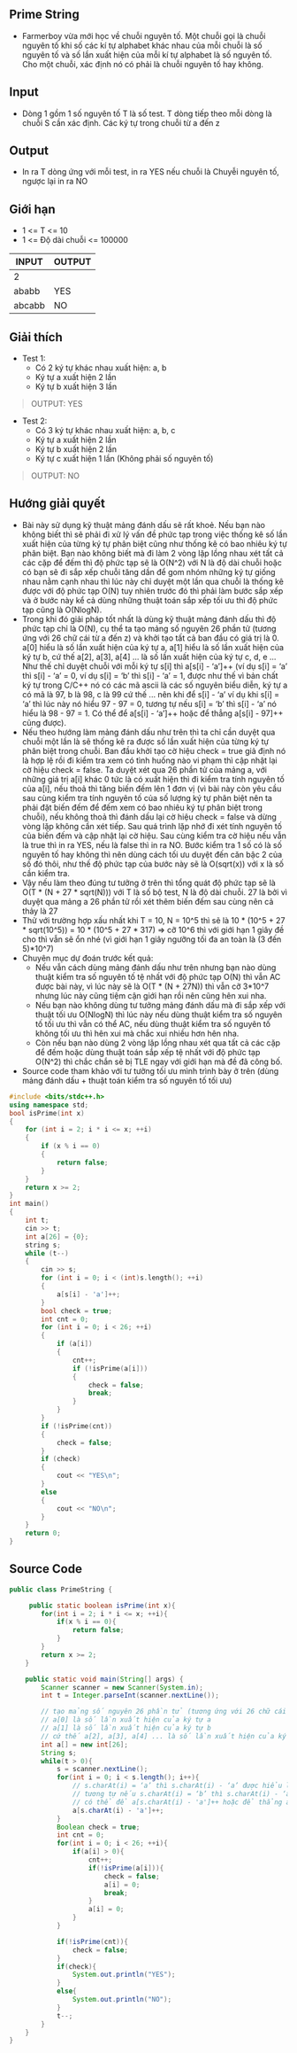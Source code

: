 ## Prime String
- Farmerboy vừa mới học về chuỗi nguyên tố. Một chuỗi gọi là chuỗi nguyên tố khi số các kí tự alphabet khác nhau của mỗi chuỗi là số nguyên tố và số lần xuất hiện của mỗi kí tự alphabet là số nguyên tố. Cho một chuỗi, xác định nó có phải là chuỗi nguyên tố hay không.

## Input
- Dòng 1 gồm 1 số nguyên tố T là số test. T dòng tiếp theo mỗi dòng là chuỗi S cần xác định. Các ký tự trong chuỗi từ a đến z

## Output
- In ra T dòng ứng với mỗi test, in ra YES nếu chuỗi là Chuyễi nguyên tố, ngược lại in ra NO

## Giới hạn
- 1 <= T <= 10
- 1 <= Độ dài chuỗi <= 100000

| INPUT  | OUTPUT |
| ------ | ------ |
| 2      |        |
| ababb  | YES    |
| abcabb | NO     |

## Giải thích
- Test 1: 
  - Có 2 ký tự khác nhau xuất hiện: a, b
  - Ký tự a xuất hiện 2 lần
  - Ký tự b xuất hiện 3 lần
> OUTPUT: YES
- Test 2:
  - Có 3 ký tự khác nhau xuất hiện: a, b, c
  - Ký tự a xuất hiện 2 lần
  - Ký tự b xuất hiện 2 lần
  - Ký tự c xuất hiện 1 lần (Không phải số nguyên tố)
> OUTPUT: NO

## Hướng giải quyết
- Bài này sử dụng kỹ thuật mảng đánh dấu sẽ rất khoẻ. Nếu bạn nào không biết thì sẽ phải đi xử lý vấn đề phức tạp trong việc thống kê số lần xuất hiện của từng ký tự phân biệt cũng như thống kê có bao nhiêu ký tự phân biệt. Bạn nào không biết mà đi làm 2 vòng lặp lồng nhau xét tất cả các cặp để đếm thì độ phức tạp sẽ là O(N^2) với N là độ dài chuỗi hoặc có bạn sẽ đi sắp xếp chuỗi tăng dần để gom nhóm những ký tự giống nhau nằm cạnh nhau thì lúc này chỉ duyệt một lần qua chuỗi là thống kê được với độ phức tạp O(N) tuy nhiên trước đó thì phải làm bước sắp xếp và ở bước này kể cả dùng những thuật toán sắp xếp tối ưu thì độ phức tạp cũng là O(NlogN). 
- Trong khi đó giải pháp tốt nhất là dùng kỹ thuật mảng đánh dấu thì độ phức tạp chỉ là O(N), cụ thể ta tạo mảng số nguyên 26 phần tử (tương ứng với 26 chữ cái từ a đến z) và khởi tạo tất cả ban đầu có giá trị là 0. a[0] hiểu là số lần xuất hiện của ký tự a, a[1] hiểu là số lần xuất hiện của ký tự b, cứ thế a[2], a[3], a[4] ... là số lần xuất hiện của ký tự c, d, e ... Như thế chỉ duyệt chuỗi với mỗi ký tự s[i] thì a[s[i] - ‘a’]++ (ví dụ s[i] = ‘a’ thì s[i] - ‘a’ = 0, ví dụ s[i] = ‘b’ thì s[i] - ‘a’ = 1, được như thế vì bản chất ký tự trong C/C++ nó có các mã ascii là các số nguyên biểu diễn, ký tự a có mã là 97, b là 98, c là 99 cứ thế ... nên khi để s[i] - ‘a’ ví dụ khi s[i] = ‘a’ thì lúc này nó hiểu 97 - 97 = 0, tương tự nếu s[i] = ‘b’ thì s[i] - ‘a’ nó hiểu là 98 - 97 = 1. Có thể để a[s[i] - ‘a’]++ hoặc để thẳng a[s[i] - 97]++ cũng được).
- Nếu theo hướng làm mảng đánh dấu như trên thì ta chỉ cần duyệt qua chuỗi một lần là sẽ thống kê ra được số lần xuất hiện của từng ký tự phân biệt trong chuỗi. Ban đầu khởi tạo cờ hiệu check = true giả định nó là hợp lệ rồi đi kiểm tra xem có tình huống nào vi phạm thì cập nhật lại cờ hiệu check = false. Ta duyệt xét qua 26 phần tử của mảng a, với những giá trị a[i] khác 0 tức là có xuất hiện thì đi kiểm tra tính nguyên tố của a[i], nếu thoả thì tăng biến đếm lên 1 đơn vị (vì bài này còn yêu cầu sau cùng kiểm tra tính nguyên tố của số lượng ký tự phân biệt nên ta phải đặt biến đếm để đếm xem có bao nhiêu ký tự phân biệt trong chuỗi), nếu không thoả thì đánh dấu lại cờ hiệu check = false và dừng vòng lặp không cần xét tiếp. Sau quá trình lặp nhớ đi xét tính nguyên tố của biến đếm và cập nhật lại cờ hiệu. Sau cùng kiểm tra cờ hiệu nếu vẫn là true thì in ra YES, nếu là false thì in ra NO. Bước kiểm tra 1 số có là số nguyên tố hay không thì nên dùng cách tối ưu duyệt đến căn bậc 2 của số đó thôi, như thế độ phức tạp của bước này sẽ là O(sqrt(x)) với x là số cần kiểm tra.
- Vậy nếu làm theo đúng tư tưởng ở trên thì tổng quát độ phức tạp sẽ là O(T * (N + 27 * sqrt(N))) với T là số bộ test, N là độ dài chuỗi. 27 là bởi vì duyệt qua mảng a 26 phần tử rồi xét thêm biến đếm sau cùng nên cả thảy là 27
- Thử với trường hợp xấu nhất khi T = 10, N = 10^5 thì sẽ là 10 * (10^5 + 27 * sqrt(10^5)) = 10 * (10^5 + 27 * 317) => cỡ 10^6 thì với giới hạn 1 giây đề cho thì vẫn sẽ ổn nhé (vì giới hạn 1 giây ngưỡng tối đa an toàn là (3 đến 5)*10^7)
- Chuyên mục dự đoán trước kết quả:
  - Nếu vẫn cách dùng mảng đánh dấu như trên nhưng bạn nào dùng thuật kiểm tra số nguyên tố tệ nhất với độ phức tạp O(N) thì vẫn AC được bài này, vì lúc này sẽ là O(T * (N + 27N)) thì vẫn cỡ 3*10^7 nhưng lúc này cũng tiệm cận giới hạn rồi nên cũng hên xui nha.
  - Nếu bạn nào không dùng tư tưởng mảng đánh dấu mà đi sắp xếp với thuật tối ưu O(NlogN) thì lúc này nếu dùng thuật kiểm tra số nguyên tố tối ưu thì vẫn có thể AC, nếu dùng thuật kiểm tra số nguyên tố không tối ưu thì hên xui mà chắc xui nhiều hơn hên nha.
  - Còn nếu bạn nào dùng 2 vòng lặp lồng nhau xét qua tất cả các cặp để đếm hoặc dùng thuật toán sắp xếp tệ nhất với độ phức tạp O(N^2) thì chắc chắn sẽ bị TLE ngay với giới hạn mà đề đã công bố.
- Source code tham khảo với tư tưởng tối ưu mình trình bày ở trên (dùng mảng đánh dấu + thuật toán kiểm tra số nguyên tố tối ưu)
```c++
#include <bits/stdc++.h>
using namespace std;
bool isPrime(int x)
{
    for (int i = 2; i * i <= x; ++i)
    {
        if (x % i == 0)
        {
            return false;
        }
    }
    return x >= 2;
}
int main()
{
    int t;
    cin >> t;
    int a[26] = {0};
    string s;
    while (t--)
    {
        cin >> s;
        for (int i = 0; i < (int)s.length(); ++i)
        {
            a[s[i] - 'a']++;
        }
        bool check = true;
        int cnt = 0;
        for (int i = 0; i < 26; ++i)
        {
            if (a[i])
            {
                cnt++;
                if (!isPrime(a[i]))
                {
                    check = false;
                    break;
                }
            }
        }
        if (!isPrime(cnt))
        {
            check = false;
        }
        if (check)
        {
            cout << "YES\n";
        }
        else
        {
            cout << "NO\n";
        }
    }
    return 0;
}
```

## Source Code
``` java
public class PrimeString {

     public static boolean isPrime(int x){
        for(int i = 2; i * i <= x; ++i){
            if(x % i == 0){
                return false;
            }
        }
        return x >= 2;
    }

    public static void main(String[] args) {
        Scanner scanner = new Scanner(System.in);
        int t = Integer.parseInt(scanner.nextLine());

        // tạo mảng số nguyên 26 phần tử (tương ứng với 26 chữ cái từ a đến z)
        // a[0] là số lần xuất hiện của ký tự a
        // a[1] là số lần xuất hiện của ký tự b
        // cứ thế a[2], a[3], a[4] ... là số lần xuất hiện của ký tự c, d, e
        int a[] = new int[26];
        String s;
        while(t > 0){
            s = scanner.nextLine();
            for(int i = 0; i < s.length(); i++){
                // s.charAt(i) = ‘a’ thì s.charAt(i) - ‘a’ được hiểu là 97 - 97 = 0
                // tương tự nếu s.charAt(i) = ‘b’ thì s.charAt(i) - ‘a’ được hiểu là 98 - 97 = 1
                // có thể để a[s.charAt(i) - 'a']++ hoặc để thẳng a[s.charAt(i) - 97]++ đều được
                a[s.charAt(i) - 'a']++;
            }
            Boolean check = true;
            int cnt = 0;
            for(int i = 0; i < 26; ++i){
                if(a[i] > 0){
                    cnt++;
                    if(!isPrime(a[i])){
                        check = false;
                        a[i] = 0;
                        break;
                    }
                    a[i] = 0;
                }
            }

            if(!isPrime(cnt)){
                check = false;
            }
            if(check){
                System.out.println("YES");
            }
            else{
                System.out.println("NO");
            }
            t--;
        }
    }
}

```